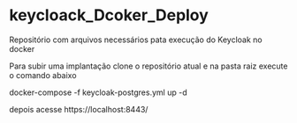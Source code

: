 # keycloack_Dcoker_Deploy

Repositório com arquivos necessários pata execução do Keycloak no docker

Para subir uma implantação clone o repositório atual e na pasta raiz execute o comando abaixo

docker-compose -f keycloak-postgres.yml up -d

depois acesse https://localhost:8443/
